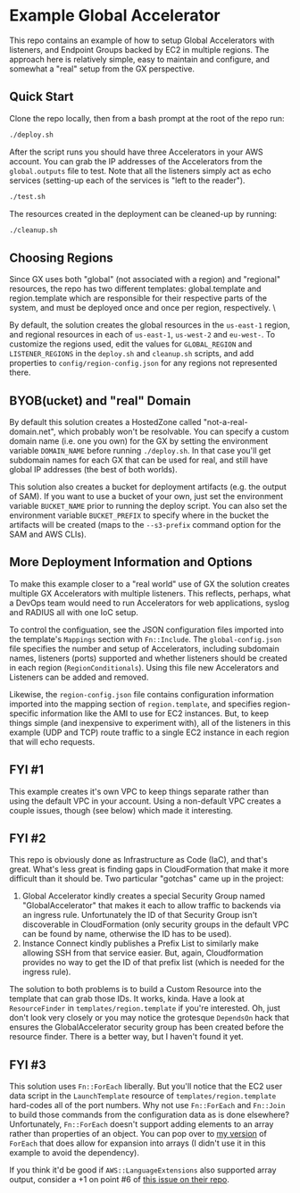 # Example Global Accelerator

This repo contains an example of how to setup Global Accelerators with listeners, and Endpoint Groups backed by EC2 in multiple regions. The approach here is relatively simple, easy to maintain and configure, and somewhat a "real" setup from the GX perspective.

## Quick Start

Clone the repo locally, then from a bash prompt at the root of the repo run:

```bash
./deploy.sh
```

After the script runs you should have three Accelerators in your AWS account. You can grab the IP addresses of the Accelerators from the `global.outputs` file to test. Note that all the listeners simply act as echo services (setting-up each of the services is "left to the reader").

```bash
./test.sh
```

The resources created in the deployment can be cleaned-up by running:

```bash
./cleanup.sh
```

## Choosing Regions

Since GX uses both "global" (not associated with a region) and "regional" resources, the repo has two different templates: global.template and region.template which are responsible for their respective parts of the system, and must be deployed once and once per region, respectively. \

By default, the solution creates the global resources in the `us-east-1` region, and regional resources in each of `us-east-1`, `us-west-2` and `eu-west-`.  To customize the regions used, edit the values for `GLOBAL_REGION` and `LISTENER_REGIONS` in the `deploy.sh` and `cleanup.sh` scripts, and add properties to `config/region-config.json` for any regions not represented there.

## BYOB(ucket) and "real" Domain

By default this solution creates a HostedZone called "not-a-real-domain.net", which probably won't be resolvable. You can specify a custom domain name (i.e. one you own) for the GX by setting the environment variable `DOMAIN_NAME` before running `./deploy.sh`. In that case you'll get subdomain names for each GX that can be used for real, and still have global IP addresses (the best of both worlds).

This solution also creates a bucket for deployment artifacts (e.g. the output of SAM). If you want to use a bucket of your own, just set the environment variable `BUCKET_NAME` prior to running the deploy script.  You can also set the environment variable `BUCKET_PREFIX` to specify where in the bucket the artifacts will be created (maps to the `--s3-prefix` command option for the SAM and AWS CLIs).

## More Deployment Information and Options

To make this example closer to a "real world" use of GX the solution creates multiple GX Accelerators with multiple listeners. This reflects, perhaps, what a DevOps team would need to run Accelerators for web applications, syslog and RADIUS all with one IoC setup.

To control the configuation, see the JSON configuration files imported into the template's `Mappings` section with `Fn::Include`. The `global-config.json` file specifies the number and setup of Accelerators, including subdomain names, listeners (ports) supported and whether listeners should be created in each region (`RegionConditionals`). Using this file new Accelerators and Listeners can be added and removed. 

Likewise, the `region-config.json` file contains configuration information imported into the mapping section of `region.template`, and specifies region-specific information like the AMI to use for EC2 instances. But, to keep things simple (and inexpensive to experiment with), all of the listeners in this example (UDP and TCP) route traffic to a single EC2 instance in each region that will echo requests. 

## FYI #1

This example creates it's own VPC to keep things separate rather than using the default VPC in your account. Using a non-default VPC creates a couple issues, though (see below) which made it interesting.

## FYI #2

This repo is obviously done as Infrastructure as Code (IaC), and that's great.  What's less great is finding gaps in CloudFormation that make it more difficult than it should be.  Two particular "gotchas" came up in the project:

1) Global Accelerator kindly creates a special Security Group named "GlobalAccelerator" that makes it each to allow traffic to backends via an ingress rule.  Unfortunately the ID of that Security Group isn't discoverable in CloudFormation (only security groups in the default VPC can be found by name, otherwise the ID has to be used).
2) Instance Connect kindly publishes a Prefix List to similarly make allowing SSH from that service easier.  But, again, Cloudformation provides no way to get the ID of that prefix list (which is needed for the ingress rule).

The solution to both problems is to build a Custom Resource into the template that can grab those IDs. It works, kinda. Have a look at `ResourceFinder` in `templates/region.template` if you're interested. Oh, just don't look very closely or you may notice the grotesque `DependsOn` hack that ensures the GlobalAccelerator security group has been created before the resource finder.  There is a better way, but I haven't found it yet.

## FYI #3

This solution uses `Fn::ForEach` liberally.  But you'll notice that the EC2 user data script in the `LaunchTemplate` resource of `templates/region.template` hard-codes all of the port numbers. Why not use `Fn::ForEach` and `Fn::Join` to build those commands from the configuration data as is done elsewhere?  Unfortunately, `Fn::ForEach` doesn't support adding elements to an array rather than properties of an object.  You can pop over to [my version](https://github.com/mlhpdx/cloudformation-macros) of `ForEach` that does allow for expansion into arrays (I didn't use it in this example to avoid the dependency). 

If you think it'd be good if `AWS::LanguageExtensions` also supported array output, consider a +1 on point #6 of [this issue on their repo](https://github.com/aws-cloudformation/cfn-language-discussion/issues/118).

